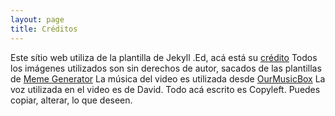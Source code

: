 ```yaml
---
layout: page
title: Créditos
---
```


Este sítio web utiliza de la plantilla de Jekyll .Ed, acá está su [crédito](https://minicomp.github.io/ed/credits/)
Todos los imágenes utilizados son sin derechos de autor, sacados de las plantillas de [Meme Generator](https://www.memegenerator.es/)
La música del video es utilizada desde [OurMusicBox](https://www.youtube.com/channel/UCEXX5i6961zc4-L8thTctBg)
La voz utilizada en el video es de David.
Todo acá escrito es Copyleft. Puedes copiar, alterar, lo que deseen.


